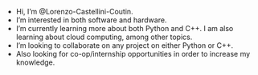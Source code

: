- Hi, I’m @Lorenzo-Castellini-Coutin.
- I’m interested in both software and hardware.
- I’m currently learning more about both Python and C++. I am also learning about cloud computing, among other topics. 
- I’m looking to collaborate on any project on either Python or C++.
- Also looking for co-op/internship opportunities in order to increase my knowledge.
<!---
Lorenzo-Castellini-Coutin/Lorenzo-Castellini-Coutin is a ✨ special ✨ repository because its `README.md` (this file) appears on your GitHub profile.
You can click the Preview link to take a look at your changes.
--->
